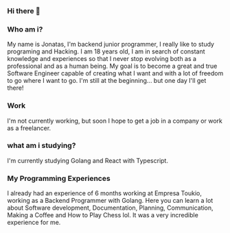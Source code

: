 ### Hi there 👋

### Who am i?

  My name is Jonatas, I'm backend junior programmer, I really like to study programing and Hacking. I am 18 years old, I am in search of constant knowledge and experiences so that I never stop evolving both as a professional and as a human being. My goal is to become a great and true Software Engineer capable of creating what I want and with a lot of freedom to go where I want to go. I'm still at the beginning... but one day I'll get there!
  
### Work

  I'm not currently working, but soon I hope to get a job in a company or work as a freelancer.

### what am i studying?

  I'm currently studying Golang and React with Typescript.

### My Programming Experiences

  I already had an experience of 6 months working at Empresa Toukio, working as a Backend Programmer with Golang. Here you can learn a lot about Software development, Documentation, Planning, Communication, Making a Coffee and How to Play Chess lol. It was a very incredible experience for me.
